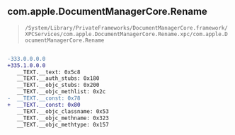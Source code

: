## com.apple.DocumentManagerCore.Rename

> `/System/Library/PrivateFrameworks/DocumentManagerCore.framework/XPCServices/com.apple.DocumentManagerCore.Rename.xpc/com.apple.DocumentManagerCore.Rename`

```diff

-333.0.0.0.0
+335.1.0.0.0
   __TEXT.__text: 0x5c8
   __TEXT.__auth_stubs: 0x180
   __TEXT.__objc_stubs: 0x200
   __TEXT.__objc_methlist: 0x2c
-  __TEXT.__const: 0x78
+  __TEXT.__const: 0x80
   __TEXT.__objc_classname: 0x53
   __TEXT.__objc_methname: 0x323
   __TEXT.__objc_methtype: 0x157

```
